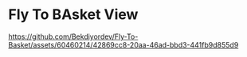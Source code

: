 # Fly To BAsket View

https://github.com/Bekdiyordev/Fly-To-Basket/assets/60460214/42869cc8-20aa-46ad-bbd3-441fb9d855d9
